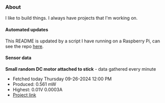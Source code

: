 ### About
I like to build things. I always have projects that I'm working on.

#### Automated updates
This README is updated by a script I have running on a Raspberry Pi, can see the repo [here](https://github.com/jdc-cunningham/raspi-git-repo-updater).

#### Sensor data


**Small random DC motor attached to stick** - data gathered every minute
- Fetched today Thursday 09-26-2024 12:00 PM
- Produced: 0.561 mW
- Highest: 0.01V 0.0003A
- [Project link](https://github.com/jdc-cunningham/turbine-raspi)